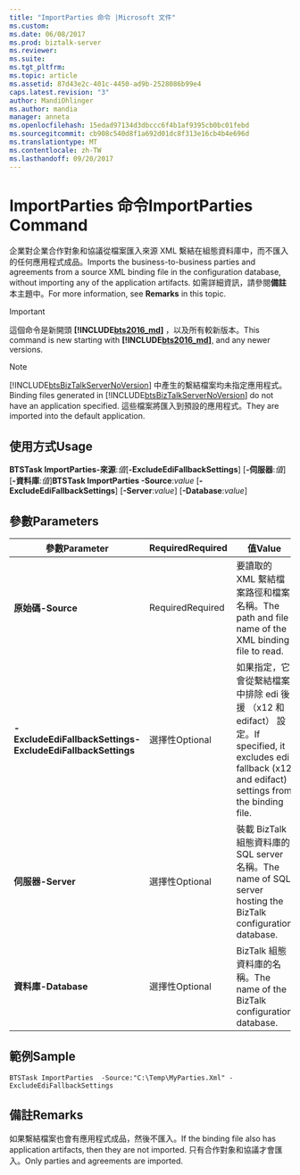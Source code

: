 ```yaml
---
title: "ImportParties 命令 |Microsoft 文件"
ms.custom: 
ms.date: 06/08/2017
ms.prod: biztalk-server
ms.reviewer: 
ms.suite: 
ms.tgt_pltfrm: 
ms.topic: article
ms.assetid: 87d43e2c-401c-4450-ad9b-2528086b99e4
caps.latest.revision: "3"
author: MandiOhlinger
ms.author: mandia
manager: anneta
ms.openlocfilehash: 15edad97134d3dbccc6f4b1af9395cb0bc01febd
ms.sourcegitcommit: cb908c540d8f1a692d01dc8f313e16cb4b4e696d
ms.translationtype: MT
ms.contentlocale: zh-TW
ms.lasthandoff: 09/20/2017
---
```

# <a name="importparties-command"></a><span data-ttu-id="4f8ba-102">ImportParties 命令</span><span class="sxs-lookup"><span data-stu-id="4f8ba-102">ImportParties Command</span></span>
<span data-ttu-id="4f8ba-103">企業對企業合作對象和協議從檔案匯入來源 XML 繫結在組態資料庫中，而不匯入的任何應用程式成品。</span><span class="sxs-lookup"><span data-stu-id="4f8ba-103">Imports the business-to-business parties and agreements from a source XML binding file in the configuration database, without importing any of the application artifacts.</span></span> <span data-ttu-id="4f8ba-104">如需詳細資訊，請參閱**備註**本主題中。</span><span class="sxs-lookup"><span data-stu-id="4f8ba-104">For more information, see **Remarks** in this topic.</span></span>  

> [!IMPORTANT]
> <span data-ttu-id="4f8ba-105">這個命令是新開頭 **[!INCLUDE[bts2016_md](../includes/bts2016-md.md)]** ，以及所有較新版本。</span><span class="sxs-lookup"><span data-stu-id="4f8ba-105">This command is new starting with **[!INCLUDE[bts2016_md](../includes/bts2016-md.md)]**, and any newer versions.</span></span>
  
> [!NOTE]
>  <span data-ttu-id="4f8ba-106">[!INCLUDE[btsBizTalkServerNoVersion](../includes/btsbiztalkservernoversion-md.md)] 中產生的繫結檔案均未指定應用程式。</span><span class="sxs-lookup"><span data-stu-id="4f8ba-106">Binding files generated in [!INCLUDE[btsBizTalkServerNoVersion](../includes/btsbiztalkservernoversion-md.md)] do not have an application specified.</span></span> <span data-ttu-id="4f8ba-107">這些檔案將匯入到預設的應用程式。</span><span class="sxs-lookup"><span data-stu-id="4f8ba-107">They are imported into the default application.</span></span>  
  
## <a name="usage"></a><span data-ttu-id="4f8ba-108">使用方式</span><span class="sxs-lookup"><span data-stu-id="4f8ba-108">Usage</span></span>  
  <span data-ttu-id="4f8ba-109">**BTSTask ImportParties-來源**:*值*[**-ExcludeEdiFallbackSettings**] [**-伺服器**:*值*] [**-資料庫**:*值*]</span><span class="sxs-lookup"><span data-stu-id="4f8ba-109">**BTSTask ImportParties -Source**:*value* [**-ExcludeEdiFallbackSettings**] [**-Server**:*value*] [**-Database**:*value*]</span></span>
  
## <a name="parameters"></a><span data-ttu-id="4f8ba-110">參數</span><span class="sxs-lookup"><span data-stu-id="4f8ba-110">Parameters</span></span>  
  
|<span data-ttu-id="4f8ba-111">參數</span><span class="sxs-lookup"><span data-stu-id="4f8ba-111">Parameter</span></span>|<span data-ttu-id="4f8ba-112">Required</span><span class="sxs-lookup"><span data-stu-id="4f8ba-112">Required</span></span>|<span data-ttu-id="4f8ba-113">值</span><span class="sxs-lookup"><span data-stu-id="4f8ba-113">Value</span></span>|  
|---|---|---|  
|<span data-ttu-id="4f8ba-114">**原始碼**</span><span class="sxs-lookup"><span data-stu-id="4f8ba-114">**-Source**</span></span> | <span data-ttu-id="4f8ba-115">Required</span><span class="sxs-lookup"><span data-stu-id="4f8ba-115">Required</span></span> | <span data-ttu-id="4f8ba-116">要讀取的 XML 繫結檔案路徑和檔案名稱。</span><span class="sxs-lookup"><span data-stu-id="4f8ba-116">The path and file name of the XML binding file to read.</span></span>|
|<span data-ttu-id="4f8ba-117">**-ExcludeEdiFallbackSettings**</span><span class="sxs-lookup"><span data-stu-id="4f8ba-117">**-ExcludeEdiFallbackSettings**</span></span> | <span data-ttu-id="4f8ba-118">選擇性</span><span class="sxs-lookup"><span data-stu-id="4f8ba-118">Optional</span></span> | <span data-ttu-id="4f8ba-119">如果指定，它會從繫結檔案中排除 edi 後援 （x12 和 edifact） 設定。</span><span class="sxs-lookup"><span data-stu-id="4f8ba-119">If specified, it excludes edi fallback (x12 and edifact) settings from the binding file.</span></span>  |
| <span data-ttu-id="4f8ba-120">**伺服器**</span><span class="sxs-lookup"><span data-stu-id="4f8ba-120">**-Server**</span></span> | <span data-ttu-id="4f8ba-121">選擇性</span><span class="sxs-lookup"><span data-stu-id="4f8ba-121">Optional</span></span> | <span data-ttu-id="4f8ba-122">裝載 BizTalk 組態資料庫的 SQL server 名稱。</span><span class="sxs-lookup"><span data-stu-id="4f8ba-122">The name of SQL server hosting the BizTalk configuration database.</span></span> |
| <span data-ttu-id="4f8ba-123">**資料庫**</span><span class="sxs-lookup"><span data-stu-id="4f8ba-123">**-Database**</span></span> | <span data-ttu-id="4f8ba-124">選擇性</span><span class="sxs-lookup"><span data-stu-id="4f8ba-124">Optional</span></span> | <span data-ttu-id="4f8ba-125">BizTalk 組態資料庫的名稱。</span><span class="sxs-lookup"><span data-stu-id="4f8ba-125">The name of the BizTalk configuration database.</span></span> |

## <a name="sample"></a><span data-ttu-id="4f8ba-126">範例</span><span class="sxs-lookup"><span data-stu-id="4f8ba-126">Sample</span></span>
  `BTSTask ImportParties  -Source:"C:\Temp\MyParties.Xml" -ExcludeEdiFallbackSettings`

## <a name="remarks"></a><span data-ttu-id="4f8ba-127">備註</span><span class="sxs-lookup"><span data-stu-id="4f8ba-127">Remarks</span></span>
<span data-ttu-id="4f8ba-128">如果繫結檔案也會有應用程式成品，然後不匯入。</span><span class="sxs-lookup"><span data-stu-id="4f8ba-128">If the binding file also has application artifacts, then they are not imported.</span></span> <span data-ttu-id="4f8ba-129">只有合作對象和協議才會匯入。</span><span class="sxs-lookup"><span data-stu-id="4f8ba-129">Only parties and agreements are imported.</span></span>